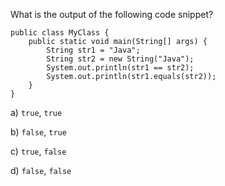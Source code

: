 What is the output of the following code snippet?

```
public class MyClass {
    public static void main(String[] args) {
        String str1 = "Java";
        String str2 = new String("Java");
        System.out.println(str1 == str2);
        System.out.println(str1.equals(str2));
    }
}
```

a) `true`, `true`

b) `false`, `true`

c) `true`, `false`

d) `false`, `false`